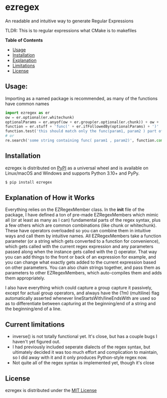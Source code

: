 # ezregex
An readable and intuitive way to generate Regular Expressions

TLDR: This is to regular expressions what CMake is to makefiles


**Table of Contents**
* [Usage](#usage)
* [Installation](#installation)
* [Explanation](#Explanation)
* [Limitations](#current_limitations)
* [License](#license)

## Usage:
Importing as a named package is recommended, as many of the functions have common names
```python
import ezregex as er
ow = er.optional(er.whitechunk)
optionalParams = er.anyof(ow + er.group(er.optional(er.chunk)) + ow + ',')
function = er.stuff + 'func(' + er.ifFollowedBy(optionalParams) + ')'
function.test('this should match only the func(param1, param2 ) part of this string')
# or
re.search('some string containing func( param1 , param2)', function.compile())
```

## Installation
ezregex is distributed on [PyPI](https://pypi.org) as a universal
wheel and is available on Linux/macOS and Windows and supports
Python 3.10+ and PyPy.

```bash
$ pip install ezregex
```

## Explanation of How it Works
Everything relies on the EZRegexMember class. In the __init__ file of the package, I have defined a ton of pre-made EZRegexMembers which mimic all (or at least as many as I can) fundamental parts of the regex syntax, plus a few others which are common combinations (like chunk or whitechunk). These have operators overloaded so you can combine them in intuitive ways and call them by intuitive names. All EZRegexMembers take a function parameter (or a string which gets converted to a function for convenience), which gets called with the current regex expression and any parameters passed along when the instance gets called with the () operator. That way you can add things to the front or back of an expression for example, and you can change what exactly gets added to the current expression based on other parameters. You can also chain strings together, and pass them as parameters to other EZRegexMembers, which auto-compiles them and adds them appropriately.

I also have everything which could capture a group capture it passively, except for actual group operators, and always have the (?m) (multiline) flag automatically asserted whenever lineStartsWith/lineEndsWith are used so as to differentiate between capturing at the beginning/end of a string and the beginning/end of a line.

## Current limitations
- inverse() is not totally functional yet. It's close, but has a couple bugs I haven't yet figured out.
- I had previously included seperate dialects of the regex syntax, but ultimately decided it was too much effort and complication to maintain, so I did away with it and it only produces Python-style regex now.
- Not quite all of the regex syntax is implemented yet, though it's close

## License
ezregex is distributed under the [MIT License](https://choosealicense.com/licenses/mit)
